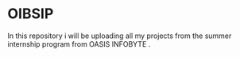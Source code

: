 # OIBSIP

In this repository i will be uploading all my projects from the summer internship program from OASIS INFOBYTE .
